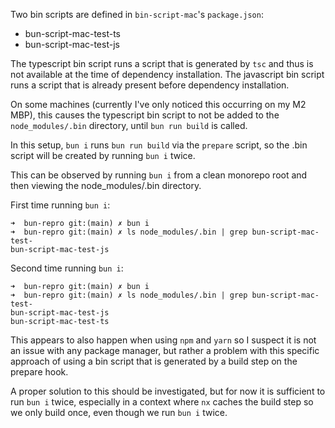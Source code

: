 Two bin scripts are defined in `bin-script-mac`'s `package.json`:
- bun-script-mac-test-ts
- bun-script-mac-test-js

The typescript bin script runs a script that is generated by `tsc` and thus is not available at the time of dependency installation.
The javascript bin script runs a script that is already present before dependency installation.

On some machines (currently I've only noticed this occurring on my M2 MBP), this causes the 
typescript bin script to not be added to the `node_modules/.bin` directory, until `bun run build` is called.

In this setup, `bun i` runs `bun run build` via the `prepare` script, so the .bin script will be created by running `bun i` twice.

This can be observed by running `bun i` from a clean monorepo root and then viewing the node_modules/.bin directory.

First time running `bun i`:
```
➜  bun-repro git:(main) ✗ bun i
➜  bun-repro git:(main) ✗ ls node_modules/.bin | grep bun-script-mac-test-
bun-script-mac-test-js
```
Second time running `bun i`:
```
➜  bun-repro git:(main) ✗ bun i
➜  bun-repro git:(main) ✗ ls node_modules/.bin | grep bun-script-mac-test-
bun-script-mac-test-js
bun-script-mac-test-ts
```

This appears to also happen when using `npm` and `yarn` so I suspect it is not an issue with any package manager,
but rather a problem with this specific approach of using a bin script that is generated by a build step on the prepare hook.

A proper solution to this should be investigated, but for now it is sufficient to run `bun i` twice, especially in a context where
`nx` caches the build step so we only build once, even though we run `bun i` twice.